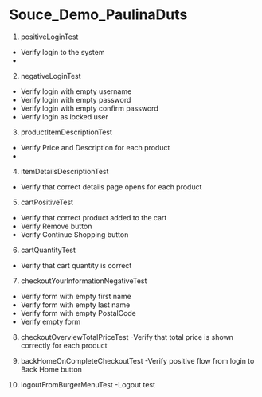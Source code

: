 # Souce_Demo_PaulinaDuts

1. positiveLoginTest
-  Verify login to the system 
-
2. negativeLoginTest
- Verify login with empty username
- Verify login with empty password 
- Verify login with empty confirm password
- Verify login as locked user

3. productItemDescriptionTest
- Verify Price and Description for each product
-
4. itemDetailsDescriptionTest
- Verify that correct details page opens for each product

5. cartPositiveTest
- Verify that correct product added to the cart
- Verify Remove button
- Verify Continue Shopping button

6. cartQuantityTest
- Verify that cart quantity is correct 

7. checkoutYourInformationNegativeTest
- Verify form with empty first name
- Verify form with empty last name
- Verify form with empty PostalCode
- Verify empty form 

8. checkoutOverviewTotalPriceTest
-Verify that total price is shown correctly for each product

9. backHomeOnCompleteCheckoutTest
-Verify positive flow from login to Back Home button

10. logoutFromBurgerMenuTest
-Logout test
